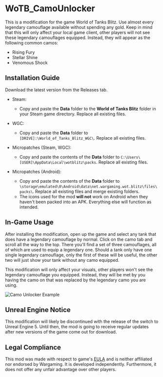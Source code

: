 # WoTB_CamoUnlocker
This is a modification for the game World of Tanks Blitz.
Use almost every legendary camouflage available without spending any gold. Keep in mind that this will only affect your local game client, other players will not see these legendary camouflages equipped. Instead, they will appear as the following common camos:
* Rising Fury
* Stellar Shine
* Venomous Shock

## Installation Guide
Download the latest version from the Releases tab.

* Steam:
  * Copy and paste the **Data** folder to the **World of Tanks Blitz** folder in your Steam game directory. Replace all existing files.
 
* WGC:
  * Copy and paste the **Data** folder to `[DRIVE]:\World_of_Tanks_Blitz_WGC\`. Replace all existing files.
 
* Micropatches (Steam, WGC):
  * Copy and paste the contents of the **Data** folder to `C:\Users\[USER]\AppData\Local\wotblitz\packs`. Replace all existing files.
 
* Micropatches (Android):
  * Copy and paste the contents of the **Data** folder to `\storage\emulated\0\Android\data\net.wargaming.wot.blitz\files\packs\`. Replace all existing files and merge existing folders.
  * The icons used for the mod **will not** work on Android when they haven't been packed into an APK. Everything else will function as intended.

 ## In-Game Usage
 After installing the modification, open up the game and select any tank that does have a legendary camouflage by normal. Click on the camo tab and scroll all the way to the top. There you'll find a set of three camouflages, all of which are used to equip a legendary one. Should a tank only have one single legendary camouflage, only the first of these will be useful, the other two will just show your tank without any camo equipped.
 
 This modification will only affect your visuals, other players won't see the legendary camouflage you equipped. Instead, they will be met by you having the camo on that was replaced by the legendary camo you are using.
 
![Camo Unlocker Example](https://github.com/user-attachments/assets/0b89f919-a465-4541-b484-109b2a74f2ce)


 ## Unreal Engine Notice
 This modification will likely be discontinued with the release of the switch to Unreal Engine 5. Until then, the mod is going to receive regular updates after new versions of the game come out for download.

 ## Legal Compliance
 This mod was made with respect to game's [EULA](https://legal.eu.wargaming.net/en/eula/) and is neither affiliated nor endorsed by Wargaming. It is developed independently. Furthermore, it does not offer any unfair advantage over other players.
